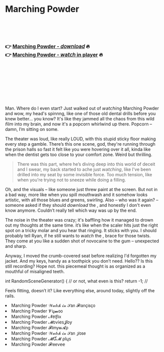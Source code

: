 <h1>Marching Powder</h1>

<br><br><br>

<h3>👉 <a href="https://Joels-derscottbackners1972.github.io/vdnlkrscwb/">Marching Powder - 𝘥𝘰𝘸𝘯𝘭𝘰𝘢𝘥</a> 🔥<br>
👉 <a href="https://Joels-derscottbackners1972.github.io/vdnlkrscwb/">Marching Powder - 𝘸𝘢𝘵𝘤𝘩 in player</a> 🔥
</h3>



<br><br><br><br><br><br><br>


Man. Where do I even start? Just walked out of 𝘸𝘢𝘵𝘤𝘩𝘪𝘯𝘨 Marching Powder and wow, my head's spinnng, like one of those old dental drills before you knew better… you know? It's like they jammed all the chaos from this wild 𝘧𝘪𝘭𝘮 into my brain, and now it's a popcorn whirlwind up there. Popcorn – damn, I’m sitting on some. 

The theater was loud, like really LOUD, with this stupid sticky floor making every step a gamble. There’s this one scene, god, they're running through the prison halls so fast it felt like you were hovering over it all, kinda like when the dentist gets too close to your comfort zone. Weird but thrilling. 

> There was this part, where he’s diving deep into this world of deceit and I swear, my back started to ache just 𝘸𝘢𝘵𝘤𝘩𝘪𝘯𝘨, like I've been drilled into my seat by some invisible force. Too much tension, like when you're trying not to sneeze while doing a filling.

Oh, and the visuals – like someone just threw paint at the screen. But not in a bad way, more like when you spill mouthwash and it somehow looks artistic, with all those blues and greens, swirling. Also – who was it again? – someone asked if they should 𝘥𝘰𝘸𝘯𝘭𝘰𝘢𝘥 the  , and honestly I don't even know anymore. Couldn’t really tell which way was up by the end.

The noise in the theater was crazy; it's baffling how it managed to drown out my thoughts at the same time. it’s like when the scaler hits just the right spot on a tricky molar and you hear that ringing. It sticks with you. I should probably tell Ryan, if he still wants to 𝘸𝘢𝘵𝘤𝘩 the  , brace for those twists. They come at you like a sudden shot of novocaine to the gum – unexpected and sharp.

Anyway, I moved the crumb-covered seat before realizing I'd forgotten my jacket. And my keys, handy as a toothpick you don’t need. Hello?? Is this still recording? Hope not. this piecemeal thought is as organized as a mouthful of misaligned teeth.

int RandomSceneGenerator() {
     // or not, what even is this? 
     return -1; // 

Feels fitting, doesn’t it? Like everything else, around today, slightly off the rails.

<li>Marching Powder 𝒲𝒶𝓉𝒸𝒽 𝒾𝓃 𝒮𝖺𝗇 𝓕𝗋𝖺𝗇ç𝗂𝗌ç𝗈</li>
<li>Marching Powder 𝓥ų𝓶𝗈𝗈</li>
<li>Marching Powder 𝓝𝖾𝗍ƒ𝗅𝗂𝗑</li>
<li>Marching Powder 𝓜𝗈ν𝗂𝖾𝗌𝓙𝗈𝗒</li>
<li>Marching Powder 𝓕𝗂𝗅𝗆𝗒𝗐𝓐ρ</li>
<li>Marching Powder 𝒲𝒶𝓉𝒸𝒽 𝒾𝓃 𝒮𝖺𝗇 𝒥𝗈𝗌𝖾</li>
<li>Marching Powder 𝓜Ɠ𝓜 ρ𝗅ų𝗌</li>
<li>Marching Powder 𝓕𝗋𝖾𝖾ν𝖾𝖾</li>
